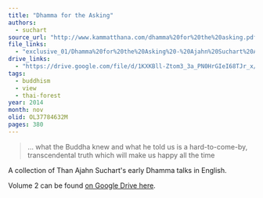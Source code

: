 ```yaml
---
title: "Dhamma for the Asking"
authors:
  - suchart
source_url: "http://www.kammatthana.com/dhamma%20for%20the%20asking.pdf"
file_links:
  - "exclusive_01/Dhamma%20for%20the%20Asking%20-%20Ajahn%20Suchart%20Abhijato.pdf"
drive_links:
  - "https://drive.google.com/file/d/1KXKBll-Ztom3_3a_PN0HrGIeI68TJr_x/view?usp=drivesdk"
tags:
  - buddhism
  - view
  - thai-forest
year: 2014
month: nov
olid: OL37784632M
pages: 380
---
```


> … what the Buddha knew and what he told us is a hard-to-come-by, transcendental truth which will make us happy all the time

A collection of Than Ajahn Suchart's early Dhamma talks in English.

Volume 2 can be found [on Google Drive here](https://drive.google.com/file/d/15unjS1jQggi3mPLoXlmCv1b5IbyJYabI/view?usp=drivesdk).
